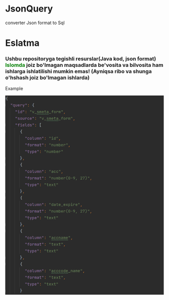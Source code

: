 # JsonQuery
converter Json format to Sql 

<h1>Eslatma</h1>
<h3>
Ushbu repositoryga tegishli resurslar(Java kod, json format) <font color="green"><b>Islomda</b></font> joiz bo'lmagan maqsadlarda be'vosita va bilvosita ham ishlarga ishlatilishi mumkin emas!
(Ayniqsa ribo va shunga o'hshash joiz bo'lmagan ishlarda)
</h3>

Example

![img.png](img.png)

